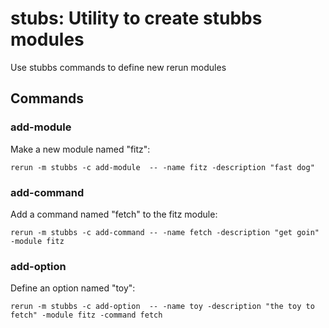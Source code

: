 # stubs: Utility to create stubbs modules

Use stubbs commands to define new rerun modules

## Commands

### add-module

Make a new module named "fitz":

    rerun -m stubbs -c add-module  -- -name fitz -description "fast dog"

### add-command

Add a command named "fetch" to the fitz module:

    rerun -m stubbs -c add-command -- -name fetch -description "get goin" -module fitz

### add-option

Define an option named "toy":

    rerun -m stubbs -c add-option  -- -name toy -description "the toy to fetch" -module fitz -command fetch
